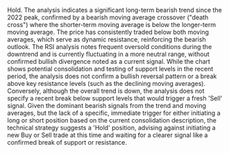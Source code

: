Hold. The analysis indicates a significant long-term bearish trend since the 2022 peak, confirmed by a bearish moving average crossover ("death cross") where the shorter-term moving average is below the longer-term moving average. The price has consistently traded below both moving averages, which serve as dynamic resistance, reinforcing the bearish outlook. The RSI analysis notes frequent oversold conditions during the downtrend and is currently fluctuating in a more neutral range, without confirmed bullish divergence noted as a current signal. While the chart shows potential consolidation and testing of support levels in the recent period, the analysis does not confirm a bullish reversal pattern or a break above key resistance levels (such as the declining moving averages). Conversely, although the overall trend is down, the analysis does not specify a recent break below support levels that would trigger a fresh 'Sell' signal. Given the dominant bearish signals from the trend and moving averages, but the lack of a specific, immediate trigger for either initiating a long or short position based on the current consolidation description, the technical strategy suggests a 'Hold' position, advising against initiating a new Buy or Sell trade at this time and waiting for a clearer signal like a confirmed break of support or resistance.